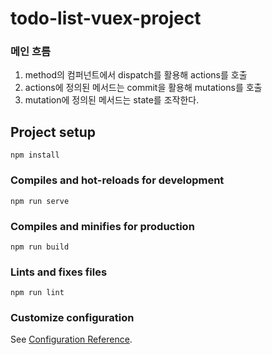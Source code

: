 # todo-list-vuex-project

### 메인 흐름
1. method의 컴퍼넌트에서 dispatch를 활용해 actions를 호출
2. actions에 정의된 메서드는 commit을 활용해 mutations를 호출
3. mutation에 정의된 메서드는 state를 조작한다. 

## Project setup
```
npm install
```

### Compiles and hot-reloads for development
```
npm run serve
```

### Compiles and minifies for production
```
npm run build
```

### Lints and fixes files
```
npm run lint
```

### Customize configuration
See [Configuration Reference](https://cli.vuejs.org/config/).


